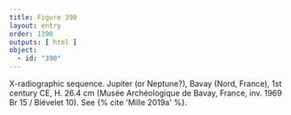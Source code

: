 ```yaml
---
title: Figure 390
layout: entry
order: 1390
outputs: [ html ]
object:
  - id: "390"
---
```


X-radiographic sequence. Jupiter (or Neptune?), Bavay (Nord, France), 1st century CE, H. 26.4 cm (Musée Archéologique de Bavay, France, inv. 1969 Br 15 / Biévelet 10). See {% cite 'Mille 2019a' %}.
